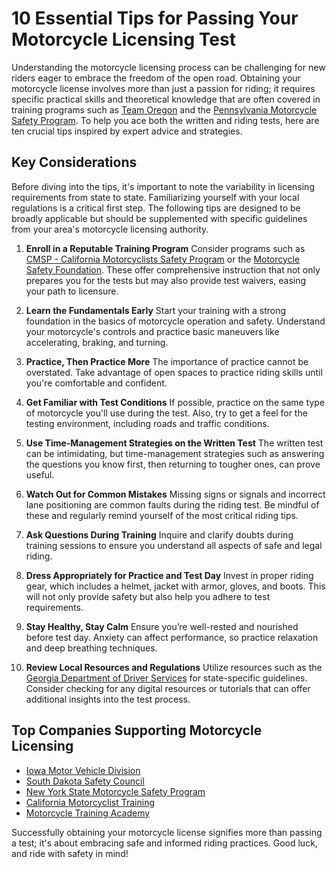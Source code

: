 # 10 Essential Tips for Passing Your Motorcycle Licensing Test

Understanding the motorcycle licensing process can be challenging for new riders eager to embrace the freedom of the open road. Obtaining your motorcycle license involves more than just a passion for riding; it requires specific practical skills and theoretical knowledge that are often covered in training programs such as [Team Oregon](/dir/team_oregon) and the [Pennsylvania Motorcycle Safety Program](/dir/pennsylvania_motorcycle_safety_program). To help you ace both the written and riding tests, here are ten crucial tips inspired by expert advice and strategies.

## Key Considerations

Before diving into the tips, it's important to note the variability in licensing requirements from state to state. Familiarizing yourself with your local regulations is a critical first step. The following tips are designed to be broadly applicable but should be supplemented with specific guidelines from your area's motorcycle licensing authority.

1. **Enroll in a Reputable Training Program**
   Consider programs such as [CMSP - California Motorcyclists Safety Program](/dir/cmsp_-_california_motorists_safety_program) or the [Motorcycle Safety Foundation](/dir/motorcycle_safety_foundation). These offer comprehensive instruction that not only prepares you for the tests but may also provide test waivers, easing your path to licensure.

2. **Learn the Fundamentals Early**
   Start your training with a strong foundation in the basics of motorcycle operation and safety. Understand your motorcycle's controls and practice basic maneuvers like accelerating, braking, and turning.

3. **Practice, Then Practice More**
   The importance of practice cannot be overstated. Take advantage of open spaces to practice riding skills until you're comfortable and confident. 

4. **Get Familiar with Test Conditions**
   If possible, practice on the same type of motorcycle you'll use during the test. Also, try to get a feel for the testing environment, including roads and traffic conditions.

5. **Use Time-Management Strategies on the Written Test**
   The written test can be intimidating, but time-management strategies such as answering the questions you know first, then returning to tougher ones, can prove useful.

6. **Watch Out for Common Mistakes**
   Missing signs or signals and incorrect lane positioning are common faults during the riding test. Be mindful of these and regularly remind yourself of the most critical riding tips.

7. **Ask Questions During Training**
   Inquire and clarify doubts during training sessions to ensure you understand all aspects of safe and legal riding.

8. **Dress Appropriately for Practice and Test Day**
   Invest in proper riding gear, which includes a helmet, jacket with armor, gloves, and boots. This will not only provide safety but also help you adhere to test requirements.

9. **Stay Healthy, Stay Calm**
   Ensure you’re well-rested and nourished before test day. Anxiety can affect performance, so practice relaxation and deep breathing techniques.

10. **Review Local Resources and Regulations**
    Utilize resources such as the [Georgia Department of Driver Services](/dir/georgia_department_of_driver_services) for state-specific guidelines. Consider checking for any digital resources or tutorials that can offer additional insights into the test process.

## Top Companies Supporting Motorcycle Licensing

- [Iowa Motor Vehicle Division](/dir/iowa_motor_vehicle_division)
- [South Dakota Safety Council](/dir/south_dakota_safety_council)
- [New York State Motorcycle Safety Program](/dir/new_york_state_motorcycle_safety_program)
- [California Motorcyclist Training](/dir/california_motorcyclist_training)
- [Motorcycle Training Academy](/dir/motorcycle_training_academy)

Successfully obtaining your motorcycle license signifies more than passing a test; it's about embracing safe and informed riding practices. Good luck, and ride with safety in mind!